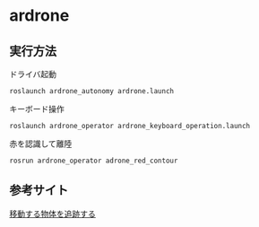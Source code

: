 # ardrone  
## 実行方法
ドライバ起動
```
roslaunch ardrone_autonomy ardrone.launch
```
キーボード操作
```
roslaunch ardrone_operator ardrone_keyboard_operation.launch
```
赤を認識して離陸
```
rosrun ardrone_operator adrone_red_contour
```

## 参考サイト
[移動する物体を追跡する](https://cvtech.cc/tracking/)